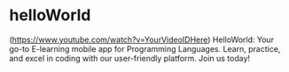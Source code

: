 # helloWorld
(https://www.youtube.com/watch?v=YourVideoIDHere)
HelloWorld: Your go-to E-learning mobile app for Programming Languages. Learn, practice, and excel in coding with our user-friendly platform. Join us today!

